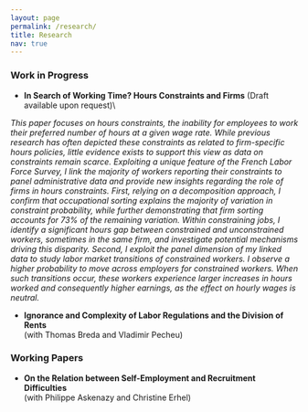 ```yaml
---
layout: page
permalink: /research/
title: Research
nav: true
---
```


### Work in Progress
* **In Search of Working Time? Hours Constraints and Firms** (Draft available upon request)\

_This paper focuses on hours constraints, the inability for employees to work their preferred number of hours at a given wage rate. While previous research has often depicted these constraints as related to firm-specific hours policies, little evidence exists to support this view as data on constraints remain scarce. Exploiting a unique feature of the French Labor Force Survey, I link the majority of workers reporting their constraints to panel administrative data and provide new insights regarding the role of firms in hours constraints. First, relying on a decomposition approach, I confirm that occupational sorting explains the majority of variation in constraint probability, while further demonstrating that firm sorting accounts for 73\% of the remaining variation. Within constraining jobs, I identify a significant hours gap between constrained and unconstrained workers, sometimes in the same firm, and investigate potential mechanisms driving this disparity. Second, I exploit the panel dimension of my linked data to study labor market transitions of constrained workers. I observe a higher probability to move across employers for constrained workers. When such transitions occur, these workers experience larger increases in hours worked and consequently higher earnings, as the effect on hourly wages is neutral._

* **Ignorance and Complexity of Labor Regulations and the Division of Rents**\
(with Thomas Breda and Vladimir Pecheu)

### Working Papers

* **On the Relation between Self-Employment and Recruitment Difficulties**\
(with Philippe Askenazy and Christine Erhel)

